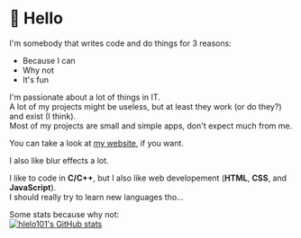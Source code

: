 # 👋 Hello
I'm somebody that writes code and do things for 3 reasons:
- Because I can
- Why not
- It's fun

I'm passionate about a lot of things in IT.\
A lot of my projects might be useless, but at least they work (or do they?) and exist (I think).\
Most of my projects are small and simple apps, don't expect much from me.

You can take a look at [my website](https://hlelo.cc), if you want.

I also like blur effects a lot.

I like to code in **C/C++**, but I also like web developement (**HTML**, **CSS**, and **JavaScript**).\
I should really try to learn new languages tho...

Some stats because why not:\
[![hlelo101's GitHub stats](https://github-readme-stats.vercel.app/api?username=hlelo101)](https://github.com/anuraghazra/github-readme-stats)
